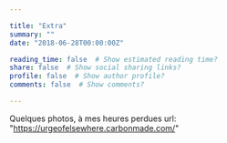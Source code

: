 ```yaml
---

title: "Extra"
summary: ""
date: "2018-06-28T00:00:00Z"

reading_time: false  # Show estimated reading time?
share: false  # Show social sharing links?
profile: false  # Show author profile?
comments: false  # Show comments?

---
```


Quelques photos, à mes heures perdues
url: "https://urgeofelsewhere.carbonmade.com/"

